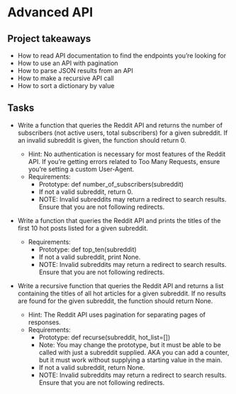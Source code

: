 # Advanced API

## Project takeaways
- How to read API documentation to find the endpoints you’re looking for
- How to use an API with pagination
- How to parse JSON results from an API
- How to make a recursive API call
- How to sort a dictionary by value

## Tasks

- Write a function that queries the Reddit API and returns the number of subscribers (not active users, total subscribers) for a given subreddit. If an invalid subreddit is given, the function should return 0.
  - Hint: No authentication is necessary for most features of the Reddit API. If you’re getting errors related to Too Many Requests, ensure you’re setting a custom User-Agent.
  - Requirements:
    - Prototype: def number_of_subscribers(subreddit)
    - If not a valid subreddit, return 0.
    - NOTE: Invalid subreddits may return a redirect to search results. Ensure that you are not following redirects.

- Write a function that queries the Reddit API and prints the titles of the first 10 hot posts listed for a given subreddit.
  - Requirements:
    - Prototype: def top_ten(subreddit)
    - If not a valid subreddit, print None.
    - NOTE: Invalid subreddits may return a redirect to search results. Ensure that you are not following redirects.

- Write a recursive function that queries the Reddit API and returns a list containing the titles of all hot articles for a given subreddit. If no results are found for the given subreddit, the function should return None.
  - Hint: The Reddit API uses pagination for separating pages of responses.
  - Requirements:
    - Prototype: def recurse(subreddit, hot_list=[])
    - Note: You may change the prototype, but it must be able to be called with just a subreddit supplied. AKA you can add a counter, but it must work without supplying a starting value in the main.
    - If not a valid subreddit, return None.
    - NOTE: Invalid subreddits may return a redirect to search results. Ensure that you are not following redirects.
